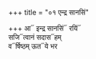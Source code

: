 +++
title = "०१ एन्द्र सानसिं"

+++
आ᳓ इन्द्र सानसिं᳓ रयिं᳓  
सजि᳓त्वानं सदास᳓हम्  
व᳓र्षिष्ठम् ऊत᳓ये भर